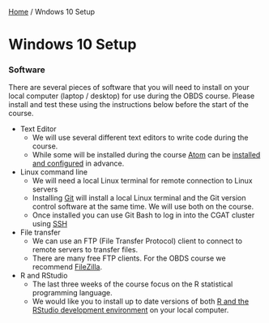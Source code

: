 [Home](/README.md) / Wndows 10 Setup

# Windows 10 Setup

### Software

There are several pieces of software that you will need to install on your local computer (laptop / desktop) for use during the OBDS course. Please install and test these using the instructions below before the start of the course.
- Text Editor
    + We will use several different text editors to write code during the course.
    + While some will be installed during the course [Atom](https://atom.io/) can be [installed and configured](../atom_installation_instructions.md) in advance.
- Linux command line
    + We will need a local Linux terminal for remote connection to Linux servers
    + Installing [Git](git_setup.md) will install a local Linux terminal and the Git version control software at the same time. We will use both on the course.
    + Once installed you can use Git Bash to log in into the CGAT cluster using [SSH](cgat_login.md)
- File transfer
    + We can use an FTP (File Transfer Protocol) client to connect to remote servers to transfer files.
    + There are many free FTP clients. For the OBDS course we recommend [FileZilla](../filezilla_instructions.pdf).
- R and RStudio
    + The last three weeks of the course focus on the R statistical programming language.
    + We would like you to install up to date versions of both [R and the RStudio development environment](r_setup_windows.md) on your local computer.
